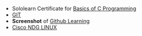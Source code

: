 

* Sololearn Certificate for [Basics of C Programming](https://github.com/vishwasT007/M1_EVENT_TICKET_BOOKING_SYSTEM/blob/main/0_Certificates/cert-1089-25205884.jpg?raw=true)
* [GIT](https://github.com/vishwasT007/M1_EVENT_TICKET_BOOKING_SYSTEM/blob/main/0_Certificates/Screenshot%202022-03-28%20at%201.55.47%20PM.png?raw=true)
* **Screenshot** of [Github Learning](https://github.com/vishwasT007/M1_EVENT_TICKET_BOOKING_SYSTEM/blob/main/0_Certificates/FIRST%20DAY%20OF%20GIT.png?raw=true) 
* [Cisco NDG LINUX](https://github.com/vishwasT007/M1_EVENT_TICKET_BOOKING_SYSTEM/blob/main/0_Certificates/NDG%20LINUX.png?raw=true)
